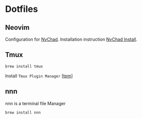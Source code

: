 # Dotfiles

## Neovim

Configuration for [NvChad](https://nvchad.com/). Installation instruction [NvChad Install](https://nvchad.com/docs/quickstart/install).

## Tmux

```sh 
brew install tmux

```

Install `Tmux Plugin Manager` [[tpm](https://github.com/tmux-plugins/tpm)]

## nnn

nnn is a terminal file Manager

```sh
brew install nnn
```
